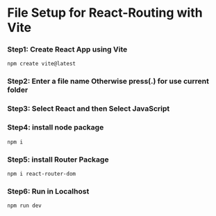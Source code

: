 # File Setup for React-Routing with Vite #

### Step1: Create React App using Vite ###
```
npm create vite@latest
```

### Step2: Enter a file name Otherwise press(.) for use current folder ###
### Step3: Select React and then Select JavaScript ###

### Step4: install node package ###
```
npm i
```
### Step5: install Router Package ###
```
npm i react-router-dom
```

### Step6: Run in Localhost ###
```
npm run dev
```

